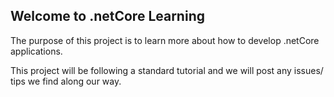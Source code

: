 ## Welcome to .netCore Learning 
The purpose of this project is to learn more about how to develop .netCore applications.


This project will be following a standard tutorial and we will post any issues/ tips we find along our way.
